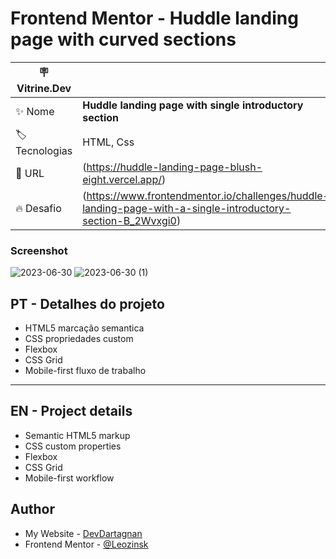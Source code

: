# Frontend Mentor - Huddle landing page with curved sections

| :placard: Vitrine.Dev |     |
| -------------  | --- |
| :sparkles: Nome        | **Huddle landing page with single introductory section**
| :label: Tecnologias | HTML, Css
| :rocket: URL         | (https://huddle-landing-page-blush-eight.vercel.app/)
| 🔥 Desafio         | (https://www.frontendmentor.io/challenges/huddle-landing-page-with-a-single-introductory-section-B_2Wvxgi0)

### Screenshot

![2023-06-30](https://github.com/devdartagnan/Huddle-landing-page/assets/103390905/2d581e8b-78c6-415a-acd1-cc69cfecf291#vitrinedev)
![2023-06-30 (1)](https://github.com/devdartagnan/Huddle-landing-page/assets/103390905/9f41fed5-440b-4651-b6f8-f042c92f4b12)

## PT - Detalhes do projeto
- HTML5 marcação semantica
- CSS propriedades custom
- Flexbox
- CSS Grid
- Mobile-first fluxo de trabalho

---

## EN - Project details

- Semantic HTML5 markup
- CSS custom properties
- Flexbox
- CSS Grid
- Mobile-first workflow


## Author

- My Website - [DevDartagnan](https://devdartagnan.com/)
- Frontend Mentor - [@Leozinsk](https://www.frontendmentor.io/profile/Leozinsk)
